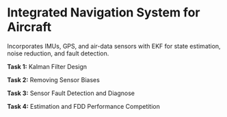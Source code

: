 # Integrated Navigation System for Aircraft
Incorporates IMUs, GPS, and air-data sensors with EKF for state estimation, noise reduction, and fault detection.

**Task 1:** Kalman Filter Design

**Task 2:** Removing Sensor Biases

**Task 3:** Sensor Fault Detection and Diagnose

**Task 4:** Estimation and FDD Performance Competition
